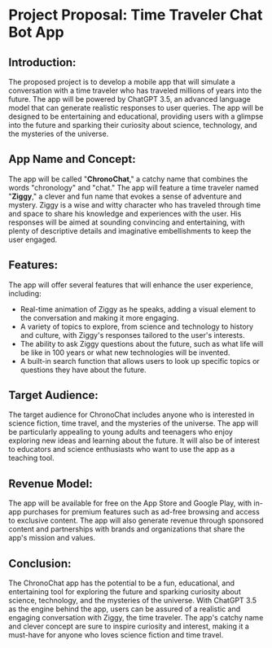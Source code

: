 # Project Proposal: Time Traveler Chat Bot App

## Introduction:
The proposed project is to develop a mobile app that will simulate a conversation with a time traveler who has traveled millions of years into the future. The app will be powered by ChatGPT 3.5, an advanced language model that can generate realistic responses to user queries. The app will be designed to be entertaining and educational, providing users with a glimpse into the future and sparking their curiosity about science, technology, and the mysteries of the universe.

## App Name and Concept:
The app will be called "**ChronoChat**," a catchy name that combines the words "chronology" and "chat." The app will feature a time traveler named "**Ziggy**," a clever and fun name that evokes a sense of adventure and mystery. Ziggy is a wise and witty character who has traveled through time and space to share his knowledge and experiences with the user. His responses will be aimed at sounding convincing and entertaining, with plenty of descriptive details and imaginative embellishments to keep the user engaged.

## Features:
The app will offer several features that will enhance the user experience, including:
- Real-time animation of Ziggy as he speaks, adding a visual element to the conversation and making it more engaging.
- A variety of topics to explore, from science and technology to history and culture, with Ziggy's responses tailored to the user's interests.
- The ability to ask Ziggy questions about the future, such as what life will be like in 100 years or what new technologies will be invented.
- A built-in search function that allows users to look up specific topics or questions they have about the future.

## Target Audience:
The target audience for ChronoChat includes anyone who is interested in science fiction, time travel, and the mysteries of the universe. The app will be particularly appealing to young adults and teenagers who enjoy exploring new ideas and learning about the future. It will also be of interest to educators and science enthusiasts who want to use the app as a teaching tool.

## Revenue Model:
The app will be available for free on the App Store and Google Play, with in-app purchases for premium features such as ad-free browsing and access to exclusive content. The app will also generate revenue through sponsored content and partnerships with brands and organizations that share the app's mission and values.

## Conclusion:
The ChronoChat app has the potential to be a fun, educational, and entertaining tool for exploring the future and sparking curiosity about science, technology, and the mysteries of the universe. With ChatGPT 3.5 as the engine behind the app, users can be assured of a realistic and engaging conversation with Ziggy, the time traveler. The app's catchy name and clever concept are sure to inspire curiosity and interest, making it a must-have for anyone who loves science fiction and time travel.
